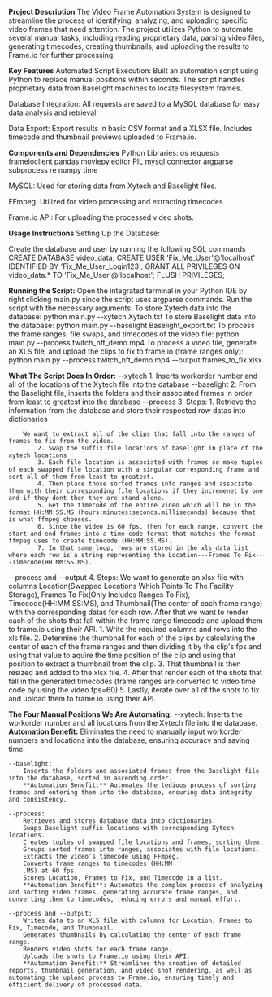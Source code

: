 **Project Description**
  The Video Frame Automation System is designed to streamline the process of identifying, analyzing, and uploading specific video frames that need attention. The project utilizes Python to automate several manual tasks, including reading proprietary data, parsing video files, generating timecodes, creating thumbnails, and uploading the results to Frame.io for further processing.

**Key Features**
  Automated Script Execution:
    Built an automation script using Python to replace manual positions within seconds.
    The script handles proprietary data from Baselight machines to locate filesystem frames.
  
  Database Integration:
    All requests are saved to a MySQL database for easy data analysis and retrieval.
  
  Data Export:
    Export results in basic CSV format and a XLSX file.
    Includes timecode and thumbnail previews uploaded to Frame.io.


**Components and Dependencies**
  Python Libraries:
    os
    requests
    frameioclient
    pandas
    moviepy.editor
    PIL
    mysql.connector
    argparse
    subprocess
    re
    numpy
    time

  MySQL: Used for storing data from Xytech and Baselight files.
  
  FFmpeg: Utilized for video processing and extracting timecodes.
  
  Frame.io API: For uploading the processed video shots.


**Usage Instructions**
  Setting Up the Database:
  
  Create the database and user by running the following SQL commands
    CREATE DATABASE video_data;
    CREATE USER 'Fix_Me_User'@'localhost' IDENTIFIED BY 'Fix_Me_User_Login123';
    GRANT ALL PRIVILEGES ON video_data.* TO 'Fix_Me_User'@'localhost';
    FLUSH PRIVILEGES;

**Running the Script:**
  Open the integrated terminal in your Python IDE by right clicking main.py since the script uses argparse commands.
  Run the script with the necessary arguments:
  To store Xytech data into the database: python main.py --xytech Xytech.txt
  To store Baselight data into the database: python main.py --baselight Baselight_export.txt
  To process the frame ranges, file swaps, and timecodes of the video file: python main.py --process twitch_nft_demo.mp4
  To process a video file, generate an XLS file, and upload the clips to fix to frame.io (frame ranges only): python main.py --process twitch_nft_demo.mp4 --output frames_to_fix.xlsx


**What The Script Does In Order:**
  --xytech
    1. Inserts workorder number and all of the locations of the Xytech file into the database
  --baselight
    2. From the Baselight file, inserts the folders and their associated frames in order from least to greatest into the database
  --process
    3.
    Steps:
        1. Retrieve the information from the database and store their respected row datas into dictionaries
        
        We want to extract all of the clips that fall into the ranges of frames to fix from the video.
            2. Swap the suffix file locations of baselight in place of the xytech locations
            3. Each file location is associated with frames so make tuples of each swapped file location with a singular corresponding frame and sort all of them from least to greatest.
            4. Then place those sorted frames into ranges and associate them with their corresponding file locations if they incremenet by one and if they dont then they are stand alone.
            5. Get the timecode of the entire video which will be in the format HH:MM:SS.MS (hours:minutes:seconds.milliseconds) because that is what ffmpeg chooses.
            6. Since the video is 60 fps, then for each range, convert the start and end frames into a time code format that matches the format ffmpeg uses to create timecode (HH:MM:SS.MS).
            7. In that same loop, rows are stored in the xls_data list where each row is a string representing the Location---Frames To Fix---Timecode(HH:MM:SS.MS).
  --process and --output
    4.
    Steps:
    We want to generate an xlsx file with columns Location(Swapped Locations Which Points To The Facility Storage), Frames To Fix(Only Includes Ranges To Fix), 
    Timecode(HH:MM:SS:MS), and Thumbnail(The center of each frame range) with the corresponding datas for each row. After that we want to render each of the shots
    that fall within the frame range timecode and upload them to frame.io using their API.
        1. Write the required columns and rows into the xls file.
        2. Determine the thumbnail for each of the clips by calculating the center of each of the frame ranges and then dividing it by the clip's fps and using that value
           to aquire the time position of the clip and using that position to extract a thumbnail from the clip.
        3. That thumbnail is then resized and added to the xlsx file.
        4. After that render each of the shots that fall in the generated timecodes (frame ranges are converted to video time code by using the video fps=60)
        5. Lastly, iterate over all of the shots to fix and upload them to frame.io using their API.

**The Four Manual Positions We Are Automating:**
    --xytech:
        Inserts the workorder number and all locations from the Xytech file into the database.
        **Automation Benefit:** Eliminates the need to manually input workorder numbers and locations into the database, ensuring accuracy and saving time.

    --baselight:
        Inserts the folders and associated frames from the Baselight file into the database, sorted in ascending order.
        **Automation Benefit:** Automates the tedious process of sorting frames and entering them into the database, ensuring data integrity and consistency.

    --process:
        Retrieves and stores database data into dictionaries.
        Swaps Baselight suffix locations with corresponding Xytech locations.
        Creates tuples of swapped file locations and frames, sorting them.
        Groups sorted frames into ranges, associates with file locations.
        Extracts the video’s timecode using FFmpeg.
        Converts frame ranges to timecodes (HH:MM
        .MS) at 60 fps.
        Stores Location, Frames to Fix, and Timecode in a list.
        **Automation Benefit**: Automates the complex process of analyzing and sorting video frames, generating accurate frame ranges, and converting them to timecodes, reducing errors and manual effort.

    --process and --output:
        Writes data to an XLS file with columns for Location, Frames to Fix, Timecode, and Thumbnail.
        Generates thumbnails by calculating the center of each frame range.
        Renders video shots for each frame range.
        Uploads the shots to Frame.io using their API.
        **Automation Benefit:** Streamlines the creation of detailed reports, thumbnail generation, and video shot rendering, as well as automating the upload process to Frame.io, ensuring timely and efficient delivery of processed data.
